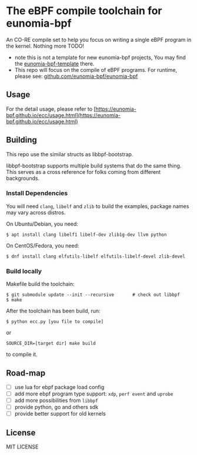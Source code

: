 # The eBPF compile toolchain for eunomia-bpf

An CO-RE compile set to help you focus on writing a single eBPF program in the kernel. Nothing more TODO!

- note this is not a template for new eunomia-bpf projects, You may find the [eunomia-bpf-template](https://github.com/eunomia-bpf/ebpm-template) there.
- This repo will focus on the compile of eBPF programs. For runtime, please see: [github.com/eunomia-bpf/eunomia-bpf](https://github.com/eunomia-bpf/eunomia-bpf)

## Usage

For the detail usage, please refer to [https://eunomia-bpf.github.io/ecc/usage.html](https://eunomia-bpf.github.io/ecc/usage.html)

## Building

This repo use the similar structs as libbpf-bootstrap.

libbpf-bootstrap supports multiple build systems that do the same thing.
This serves as a cross reference for folks coming from different backgrounds.

### Install Dependencies

You will need `clang`, `libelf` and `zlib` to build the examples, package names may vary across distros.

On Ubuntu/Debian, you need:
```shell
$ apt install clang libelf1 libelf-dev zlib1g-dev llvm python
```

On CentOS/Fedora, you need:

```shell
$ dnf install clang elfutils-libelf elfutils-libelf-devel zlib-devel
```

### Build locally

Makefile build the toolchain:

```shell
$ git submodule update --init --recursive       # check out libbpf
$ make
```

After the toolchain has been build, run:

```shell
$ python ecc.py [you file to compile]
```

or

```shell
SOURCE_DIR=[target dir] make build
```

to compile it.

## Road-map

- [ ] use lua for ebpf package load config
- [ ] add more ebpf program type support: `xdp`, `perf event` and `uprobe`
- [ ] add more possibilities from `libbpf`
- [ ] provide python, go and others sdk
- [ ] provide better support for old kernels

## License

MIT LICENSE
